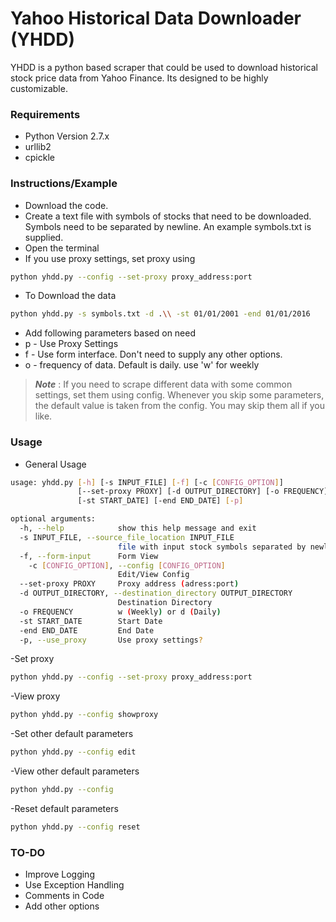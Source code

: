 # Yahoo Historical Data Downloader (YHDD)

YHDD is a python based scraper that could be used to download historical stock price data from Yahoo Finance. Its designed to be highly customizable.

### Requirements
 - Python Version 2.7.x
 - urllib2
 - cpickle
 
### Instructions/Example
- Download the code.
- Create a text file with symbols of stocks that need to be downloaded. Symbols need to be separated by newline. An example symbols.txt is supplied.
- Open the terminal
- If you use proxy settings, set proxy using
```sh
python yhdd.py --config --set-proxy proxy_address:port
```
- To Download the data 
```sh
python yhdd.py -s symbols.txt -d .\\ -st 01/01/2001 -end 01/01/2016
```
 - Add following parameters based on need
  - p - Use Proxy Settings
  - f - Use form interface. Don't need to supply any other options.
  - o - frequency of data. Default is daily. use 'w' for weekly
  
> ***Note*** : 
> If you need to scrape different data with some common settings, set them using config. 
> Whenever you skip some parameters, the default value is taken from the config. You may skip them all if you like.


### Usage
- General Usage
```sh
usage: yhdd.py [-h] [-s INPUT_FILE] [-f] [-c [CONFIG_OPTION]]
               [--set-proxy PROXY] [-d OUTPUT_DIRECTORY] [-o FREQUENCY]
               [-st START_DATE] [-end END_DATE] [-p]

optional arguments:
  -h, --help            show this help message and exit
  -s INPUT_FILE, --source_file_location INPUT_FILE
                        file with input stock symbols separated by newline
  -f, --form-input      Form View
    -c [CONFIG_OPTION], --config [CONFIG_OPTION]
                        Edit/View Config
  --set-proxy PROXY     Proxy address (adress:port)
  -d OUTPUT_DIRECTORY, --destination_directory OUTPUT_DIRECTORY
                        Destination Directory
  -o FREQUENCY          w (Weekly) or d (Daily)
  -st START_DATE        Start Date
  -end END_DATE         End Date
  -p, --use_proxy       Use proxy settings?
```
-Set proxy
```sh
python yhdd.py --config --set-proxy proxy_address:port
```
-View proxy
```sh
python yhdd.py --config showproxy
```
-Set other default parameters
```sh
python yhdd.py --config edit
```

-View other default parameters
```sh
python yhdd.py --config
```

-Reset default parameters
```sh
python yhdd.py --config reset
```

### TO-DO
 - Improve Logging
 - Use Exception Handling
 - Comments in Code
 - Add other options
